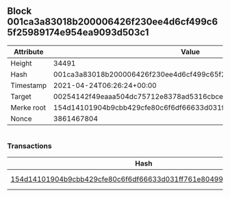 ## Block 001ca3a83018b200006426f230ee4d6cf499c65f25989174e954ea9093d503c1

Attribute | Value
--- | ---
Height | 34491
Hash | 001ca3a83018b200006426f230ee4d6cf499c65f25989174e954ea9093d503c1
Timestamp | 2021-04-24T06:26:24+00:00
Target | 00254142f49eaaa504dc75712e8378ad5316cbcead634704b3734b6271167cc4
Merke root | 154d14101904b9cbb429cfe80c6f6df66633d031ff761e80499da6a14d0b589f
Nonce | 3861467804

```

```

### Transactions

Hash | Amount
--- | ---
[154d14101904b9cbb429cfe80c6f6df66633d031ff761e80499da6a14d0b589f](154d14101904b9cbb429cfe80c6f6df66633d031ff761e80499da6a14d0b589f.md) | 10.00000000 SKEPTI 
